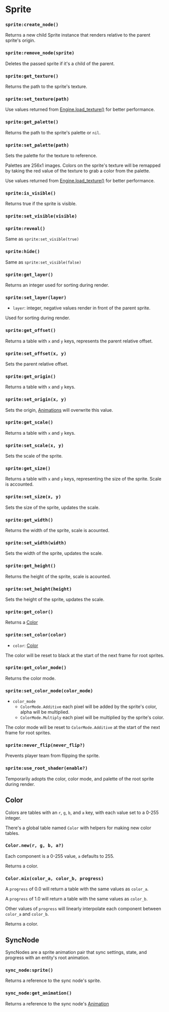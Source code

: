 # Sprite

### `sprite:create_node()`

Returns a new child Sprite instance that renders relative to the parent sprite's origin.

### `sprite:remove_node(sprite)`

Deletes the passed sprite if it's a child of the parent.

### `sprite:get_texture()`

Returns the path to the sprite's texture.

### `sprite:set_texture(path)`

Use values returned from [Engine.load_texture()](/client/lua-api/engine#engineload_texturepath) for better performance.

### `sprite:get_palette()`

Returns the path to the sprite's palette or `nil`.

### `sprite:set_palette(path)`

Sets the palette for the texture to reference.

Palettes are 256x1 images. Colors on the sprite's texture will be remapped by taking the red value of the texture to grab a color from the palette.

Use values returned from [Engine.load_texture()](/client/lua-api/engine#engineload_texturepath) for better performance.

### `sprite:is_visible()`

Returns true if the sprite is visible.

### `sprite:set_visible(visible)`

### `sprite:reveal()`

Same as `sprite:set_visible(true)`

### `sprite:hide()`

Same as `sprite:set_visible(false)`

### `sprite:get_layer()`

Returns an integer used for sorting during render.

### `sprite:set_layer(layer)`

- `layer`: integer, negative values render in front of the parent sprite.

Used for sorting during render.

### `sprite:get_offset()`

Returns a table with `x` and `y` keys, represents the parent relative offset.

### `sprite:set_offset(x, y)`

Sets the parent relative offset.

### `sprite:get_origin()`

Returns a table with `x` and `y` keys.

### `sprite:set_origin(x, y)`

Sets the origin, [Animations](/client/lua-api/animation) will overwrite this value.

### `sprite:get_scale()`

Returns a table with `x` and `y` keys.

### `sprite:set_scale(x, y)`

Sets the scale of the sprite.

### `sprite:get_size()`

Returns a table with `x` and `y` keys, representing the size of the sprite. Scale is accounted.

### `sprite:set_size(x, y)`

Sets the size of the sprite, updates the scale.

### `sprite:get_width()`

Returns the width of the sprite, scale is acounted.

### `sprite:set_width(width)`

Sets the width of the sprite, updates the scale.

### `sprite:get_height()`

Returns the height of the sprite, scale is acounted.

### `sprite:set_height(height)`

Sets the height of the sprite, updates the scale.

### `sprite:get_color()`

Returns a [Color](#color)

### `sprite:set_color(color)`

- `color`: [Color](#color)

The color will be reset to black at the start of the next frame for root sprites.

### `sprite:get_color_mode()`

Returns the color mode.

### `sprite:set_color_mode(color_mode)`

- `color_mode`
  - `ColorMode.Additive` each pixel will be added by the sprite's color, alpha will be multiplied.
  - `ColorMode.Multiply` each pixel will be multiplied by the sprite's color.

The color mode will be reset to `ColorMode.Additive` at the start of the next frame for root sprites.

### `sprite:never_flip(never_flip?)`

Prevents player team from flipping the sprite.

### `sprite:use_root_shader(enable?)`

Temporarily adopts the color, color mode, and palette of the root sprite during render.

## Color

Colors are tables with an `r`, `g`, `b`, and `a` key, with each value set to a 0-255 integer.

There's a global table named `Color` with helpers for making new color tables.

### `Color.new(r, g, b, a?)`

Each component is a 0-255 value, `a` defaults to 255.

Returns a color.

### `Color.mix(color_a, color_b, progress)`

A `progress` of 0.0 will return a table with the same values as `color_a`.

A `progress` of 1.0 will return a table with the same values as `color_b`.

Other values of `progress` will linearly interpolate each component between `color_a` and `color_b`.

Returns a color.

## SyncNode

SyncNodes are a sprite animation pair that sync settings, state, and progress with an entity's root animation.

### `sync_node:sprite()`

Returns a reference to the sync node's sprite.

### `sync_node:get_animation()`

Returns a reference to the sync node's [Animation](/client/lua-api/animation)
